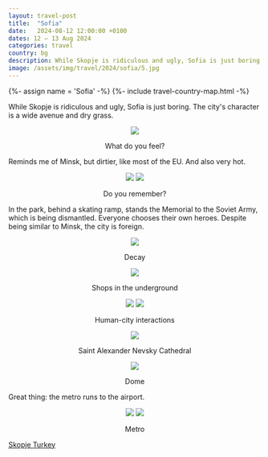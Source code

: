 ```yaml
---
layout: travel-post
title:  "Sofia"
date:   2024-08-12 12:00:00 +0100
dates: 12 – 13 Aug 2024
categories: travel
country: bg
description: While Skopje is ridiculous and ugly, Sofia is just boring.
image: /assets/img/travel/2024/sofia/5.jpg
---
```


{%- assign name = 'Sofia' -%}
{%- include travel-country-map.html -%}

While Skopje is ridiculous and ugly, Sofia is just boring. The city's character is a wide avenue and dry grass.
<center>
    <img src="/assets/img/travel/2024/sofia/3.jpg" />
    <p class="image-label">What do you feel?</p>
</center>

Reminds me of Minsk, but dirtier, like most of the EU. And also very hot.
<center>
    <div class="side-by-side">
        <img src="/assets/img/travel/2024/sofia/10.jpg" />
        <img src="/assets/img/travel/2024/sofia/11.jpg" />
    </div>
    <p class="image-label">Do you remember?</p>
</center>

In the park, behind a skating ramp, stands the Memorial to the Soviet Army, which is being dismantled. Everyone chooses their own heroes. Despite being similar to Minsk, the city is foreign.
<center>
    <img src="/assets/img/travel/2024/sofia/4.jpg" />
    <p class="image-label">Decay</p>
</center>

<center>
    <img src="/assets/img/travel/2024/sofia/5.jpg" />
    <p class="image-label">Shops in the underground</p>
</center>

<center>
    <div class="side-by-side">
        <img src="/assets/img/travel/2024/sofia/6.jpg" />
        <img src="/assets/img/travel/2024/sofia/7.jpg" />
    </div>
    <p class="image-label">Human-city interactions</p>
</center>

<center>
    <img src="/assets/img/travel/2024/sofia/1.jpg" />
    <p class="image-label">Saint Alexander Nevsky Cathedral</p>
</center>

<center>
    <img src="/assets/img/travel/2024/sofia/2.jpg" />
    <p class="image-label">Dome</p>
</center>

Great thing: the metro runs to the airport.
<center>
    <div class="side-by-side">
        <img src="/assets/img/travel/2024/sofia/8.jpg" />
        <img src="/assets/img/travel/2024/sofia/9.jpg" />
    </div>
    <p class="image-label">Metro</p>
</center>


<a class="prev" href="/travel/2024/skopje">
    Skopje
</a>

<a class="next" href="/travel/2024/turkey">
    Turkey
</a>

